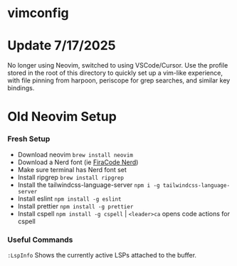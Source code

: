 # vimconfig

# Update 7/17/2025

No longer using Neovim, switched to using VSCode/Cursor. Use the profile stored in the root of this directory to quickly set up a vim-like experience, with file pinning from harpoon, periscope for grep searches, and similar key bindings.

# Old Neovim Setup

### Fresh Setup

- Download neovim `brew install neovim`
- Download a Nerd font (ie [FiraCode Nerd](https://www.nerdfonts.com/))
- Make sure terminal has Nerd font set
- Install ripgrep `brew install ripgrep`
- Install the tailwindcss-language-server `npm i -g tailwindcss-language-server`
- Install eslint `npm install -g eslint`
- Install prettier `npm install -g prettier`
- Install cspell `npm install -g cspell` | `<leader>ca` opens code actions for cspell

### Useful Commands

`:LspInfo`
Shows the currently active LSPs attached to the buffer.
